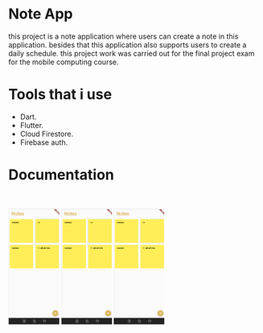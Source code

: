 # Note App
this project is a note application where users can create a note in this application. besides that this application also supports users to create a daily schedule. this project work was carried out for the final project exam for the mobile computing course.
# Tools that i use
- Dart.
- Flutter.
- Cloud Firestore.
- Firebase auth.
# Documentation
<br />
<p float="left">
    <img src="img/note_page.png" width=20% height=20%>
    <img src="img/note_page.png" width=20% height=20%>
    <img src="img/note_page.png" width=20% height=20%>
  </a>
</p>
<br>
